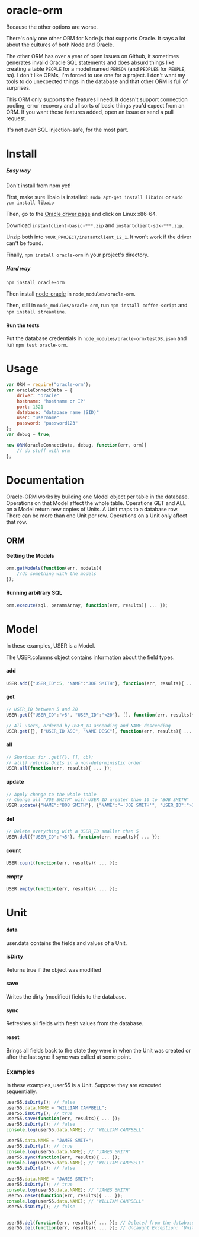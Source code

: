 oracle-orm
==========

Because the other options are worse.

There's only one other ORM for Node.js that supports Oracle. It says a lot about the cultures of both Node and Oracle.

The other ORM has over a year of open issues on Github, it sometimes generates invalid Oracle SQL statements and does absurd things like creating a table `PEOPLE` for a model named `PERSON` (and `PEOPLES` for `PEOPLE`, ha). I don't like ORMs, I'm forced to use one for a project. I don't want my tools to do unexpected things in the database and that other ORM is full of surprises.

This ORM only supports the features I need. It doesn't support connection pooling, error recovery and all sorts of basic things you'd expect from an ORM. If you want those features added, open an issue or send a pull request.

It's not even SQL injection-safe, for the most part.


# Install

##### Easy way

Don't install from npm yet!

First, make sure libaio is installed: `sudo apt-get install libaio1` or `sudo yum install libaio`

Then, go to the [Oracle driver page](http://www.oracle.com/technetwork/database/features/instant-client/index-097480.html) and click on Linux x86-64.

Download `instantclient-basic-***.zip` and `instantclient-sdk-***.zip`.

Unzip both into `YOUR_PROJECT/instantclient_12_1`. It won't work if the driver can't be found.

Finally, `npm install oracle-orm` in your project's directory.


##### Hard way

`npm install oracle-orm`

Then install [node-oracle](https://github.com/joeferner/node-oracle/blob/master/README.md#basic-installation) in `node_modules/oracle-orm`.

Then, still in `node_modules/oracle-orm`, run `npm install coffee-script` and `npm install streamline`.

#### Run the tests

Put the database credentials in `node_modules/oracle-orm/testDB.json` and run `npm test oracle-orm`.


# Usage

```javascript
var ORM = require("oracle-orm");
var oracleConnectData = {
	driver: "oracle"
	hostname: "hostname or IP"
	port: 1521
	database: "database name (SID)"
	user: "username"
	password: "password123"
};
var debug = true;

new ORM(oracleConnectData, debug, function(err, orm){
	// do stuff with orm
};
```


# Documentation

Oracle-ORM works by building one Model object per table in the database. Operations on that Model affect the whole table. Operations GET and ALL on a Model return new copies of Units. A Unit maps to a database row. There can be more than one Unit per row. Operations on a Unit only affect that row.

## ORM

#### Getting the Models
```javascript
orm.getModels(function(err, models){
	//do something with the models
});
```

#### Running arbitrary SQL
```javascript
orm.execute(sql, paramsArray, function(err, results){ ... });
```

# Model

In these examples, USER is a Model.

The USER.columns object contains information about the field types.

#### add
```javascript
USER.add({"USER_ID":5, "NAME":"JOE SMITH"}, function(err, results){ ... });
```

#### get
```javascript
// USER_ID between 5 and 20
USER.get({"USER_ID":">5", "USER_ID":"<20"}, [], function(err, results){ ... });

// All users, ordered by USER_ID ascending and NAME descending
USER.get({}, ["USER_ID ASC", "NAME DESC"], function(err, results){ ... });
```

#### all
```javascript
// Shortcut for .get({}, [], cb);
// all() returns Units in a non-deterministic order
USER.all(function(err, results){ ... });
```

#### update
```javascript
// Apply change to the whole table
// Change all "JOE SMITH" with USER_ID greater than 10 to "BOB SMITH"
USER.update({"NAME":"BOB SMITH"}, {"NAME":"='JOE SMITH'", "USER_ID":">10"}, function(err, results){ ... });
```

#### del
```javascript
// Delete everything with a USER_ID smaller than 5
USER.del({"USER_ID":"<5"}, function(err, results){ ... });
```

#### count
```javascript
USER.count(function(err, results){ ... });
```

#### empty
```javascript
USER.empty(function(err, results){ ... });
```


# Unit

#### data
user.data contains the fields and values of a Unit.

#### isDirty
Returns true if the object was modified

#### save
Writes the dirty (modified) fields to the database.

#### sync
Refreshes all fields with fresh values from the database.

#### reset
Brings all fields back to the state they were in when the Unit was created or after the last sync if sync was called at some point.

### Examples

In these examples, user55 is a Unit. Suppose they are executed sequentially.

```javascript
user55.isDirty(); // false
user55.data.NAME = "WILLIAM CAMPBELL";
user55.isDirty(); // true
user55.save(function(err, results){ ... });
user55.isDirty(); // false
console.log(user55.data.NAME); // "WILLIAM CAMPBELL"

user55.data.NAME = "JAMES SMITH";
user55.isDirty(); // true
console.log(user55.data.NAME); // "JAMES SMITH"
user55.sync(function(err, results){ ... });
console.log(user55.data.NAME); // "WILLIAM CAMPBELL"
user55.isDirty(); // false

user55.data.NAME = "JAMES SMITH";
user55.isDirty(); // true
console.log(user55.data.NAME); // "JAMES SMITH"
user55.reset(function(err, results){ ... });
console.log(user55.data.NAME); // "WILLIAM CAMPBELL"
user55.isDirty(); // false


user55.del(function(err, results){ ... }); // Deleted from the database
user55.del(function(err, results){ ... }); // Uncaught Exception: 'Unit USER was deleted and doesn't exist anymore'
```
